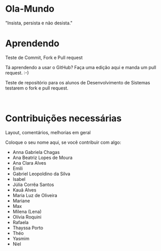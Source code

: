 # Ola-Mundo
"Insista, persista e não desista."

# Aprendendo
Teste de Commit, Fork e Pull request

Tá aprendendo a usar o GitHub? Faça uma edição aqui e manda um pull request. :-)

  Teste de repositório para os alunos de Desenvolvimento de Sistemas testarem o fork e pull request.

  <br>
  <h1>Contribuições necessárias</h1>


  Layout, comentários, melhorias em geral

Coloque o seu nome aqui, se você contribuir com algo:
- Anna Gabriela Chagas
- Ana Beatriz Lopes de Moura
- Ana Clara Alves
- Emili
- Gabriel Leopoldino da Silva
- Isabel
- Júlia Corrêa Santos 
- Kauã Alves
- Maria Luz de Oliveira
- Mariane
- Max
- Milena (Lena)
- Olívia Roquini
- Rafaela
- Thayssa Porto 
- Théo 
- Yasmim 
- Niel
